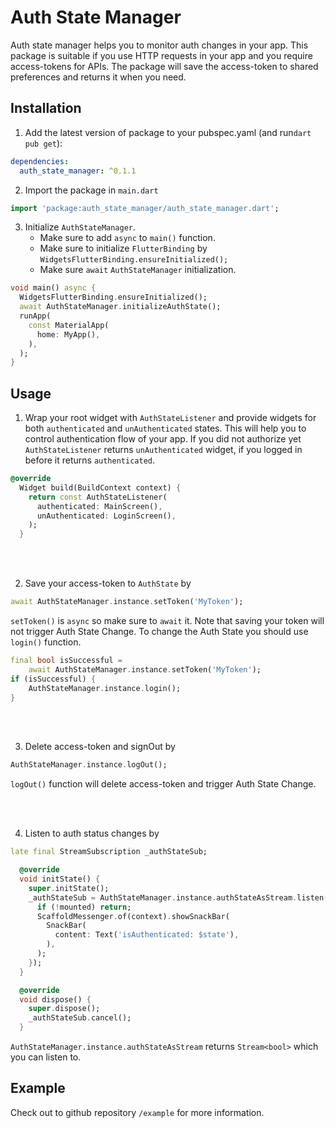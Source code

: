 # Auth State Manager
Auth state manager helps you to monitor auth changes in your app. This package is suitable if you use HTTP requests in your app and you require access-tokens for APIs. The package will save the access-token to shared preferences and returns it when you need.

## Installation 
1. Add the latest version of package to your pubspec.yaml (and run`dart pub get`):
```yaml
dependencies:
  auth_state_manager: ^0.1.1
```

2. Import the package in `main.dart`
```dart
import 'package:auth_state_manager/auth_state_manager.dart';
```

3. Initialize `AuthStateManager`. 
    -   Make sure to add `async` to `main()` function.
    -   Make sure to initialize `FlutterBinding` by  `WidgetsFlutterBinding.ensureInitialized();`
    - Make sure `await` `AuthStateManager` initialization. 
```dart
void main() async {
  WidgetsFlutterBinding.ensureInitialized();
  await AuthStateManager.initializeAuthState();
  runApp(
    const MaterialApp(
      home: MyApp(),
    ),
  );
}
```

## Usage

1. Wrap your root widget with `AuthStateListener` and provide widgets for both `authenticated` and `unAuthenticated` states. This will help you to control authentication flow of your app. If you did not authorize yet `AuthStateListener` returns `unAuthenticated` widget, if you logged in before it returns `authenticated`. 
```dart
@override
  Widget build(BuildContext context) {
    return const AuthStateListener(
      authenticated: MainScreen(),
      unAuthenticated: LoginScreen(),
    );
  }
```

<br>
<br>

2. Save your access-token to `AuthState` by 
```dart
await AuthStateManager.instance.setToken('MyToken');
```
`setToken()` is `async` so make sure to `await` it. Note that saving your token will not trigger Auth State Change. To change the Auth State you should use `login()` function.
```dart
final bool isSuccessful =
    await AuthStateManager.instance.setToken('MyToken');
if (isSuccessful) {
    AuthStateManager.instance.login();
}
```

<br>
<br>

3. Delete access-token and signOut by
```dart
AuthStateManager.instance.logOut();
```
`logOut()` function will delete access-token and trigger Auth State Change.

<br>
<br>

4. Listen to auth status changes by 
```dart 
late final StreamSubscription _authStateSub;

  @override
  void initState() {
    super.initState();
    _authStateSub = AuthStateManager.instance.authStateAsStream.listen((state) {
      if (!mounted) return;
      ScaffoldMessenger.of(context).showSnackBar(
        SnackBar(
          content: Text('isAuthenticated: $state'),
        ),
      );
    });
  }

  @override
  void dispose() {
    super.dispose();
    _authStateSub.cancel();
  }
```

`AuthStateManager.instance.authStateAsStream` returns `Stream<bool>` which you can listen to.

## Example
Check out to github repository `/example` for more information.
